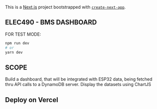 This is a [Next.js](https://nextjs.org/) project bootstrapped with [`create-next-app`](https://github.com/vercel/next.js/tree/canary/packages/create-next-app).

## ELEC490 - BMS DASHBOARD

FOR TEST MODE:

```bash
npm run dev
# or
yarn dev
```

## SCOPE

Build a dashboard, that will be integrated with ESP32 data, being fetched thru API calls to a DynamoDB server.
Display the datasets using ChartJS

## Deploy on Vercel

